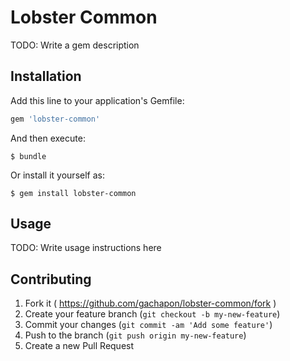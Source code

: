 Lobster Common
==============

TODO: Write a gem description

Installation
------------

Add this line to your application's Gemfile:

```ruby
gem 'lobster-common'
```

And then execute:

    $ bundle

Or install it yourself as:

    $ gem install lobster-common

Usage
-----

TODO: Write usage instructions here

Contributing
------------

1. Fork it ( https://github.com/gachapon/lobster-common/fork )
2. Create your feature branch (`git checkout -b my-new-feature`)
3. Commit your changes (`git commit -am 'Add some feature'`)
4. Push to the branch (`git push origin my-new-feature`)
5. Create a new Pull Request
